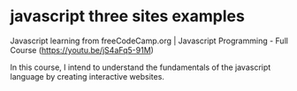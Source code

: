 # javascript three sites examples

Javascript learning from freeCodeCamp.org | Javascript Programming - Full Course (https://youtu.be/jS4aFq5-91M)

In this course, I intend to understand the fundamentals of the javascript language by creating interactive websites.
